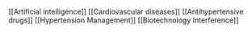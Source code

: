 [[Artificial intelligence]]
[[Cardiovascular diseases]]
[[Antihypertensive drugs]]
[[Hypertension Management]]
[[Biotechnology Interference]]
